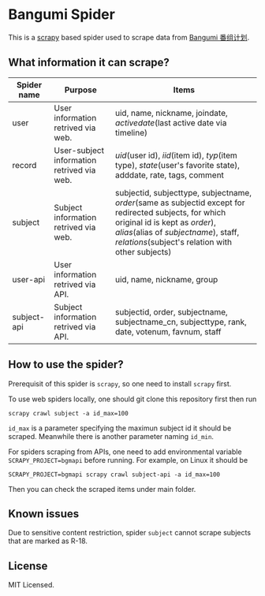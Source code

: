 # Bangumi Spider

This is a [scrapy](http://scrapy.org/) based spider used to scrape data from [Bangumi 番组计划](https://bgm.tv).

## What information it can scrape?

| Spider name | Purpose | Items |
|---|---|---|
| user | User information retrived via web. | uid, name, nickname, joindate, _activedate_(last active date via timeline) |
| record | User-subject information retrived via web. | _uid_(user id), _iid_(item id), _typ_(item type), _state_(user's favorite state), adddate, rate, tags, comment |
| subject | Subject information retrived via web. | subjectid, subjecttype, subjectname, _order_(same as subjectid except for redirected subjects, for which original id is kept as _order_), _alias_(alias of _subjectname_), staff, _relations_(subject's relation with other subjects) |
| user-api | User information retrived via API. | uid, name, nickname, group |
| subject-api | Subject information retrived via API. | subjectid, order, subjectname, subjectname_cn, subjecttype, rank, date, votenum, favnum, staff |

## How to use the spider?

Prerequisit of this spider is `scrapy`, so one need to install `scrapy` first.

To use web spiders locally, one should git clone this repository first then run

```
scrapy crawl subject -a id_max=100
```

`id_max` is a parameter specifying the maximun subject id it should be scraped. Meanwhile there is another parameter naming `id_min`.

For spiders scraping from APIs, one need to add environmental variable `SCRAPY_PROJECT=bgmapi` before running. For example, on Linux it should be 

```
SCRAPY_PROJECT=bgmapi scrapy crawl subject-api -a id_max=100
```

Then you can check the scraped items under main folder.

## Known issues

Due to sensitive content restriction, spider `subject` cannot scrape subjects that are marked as R-18.

## License

MIT Licensed.
